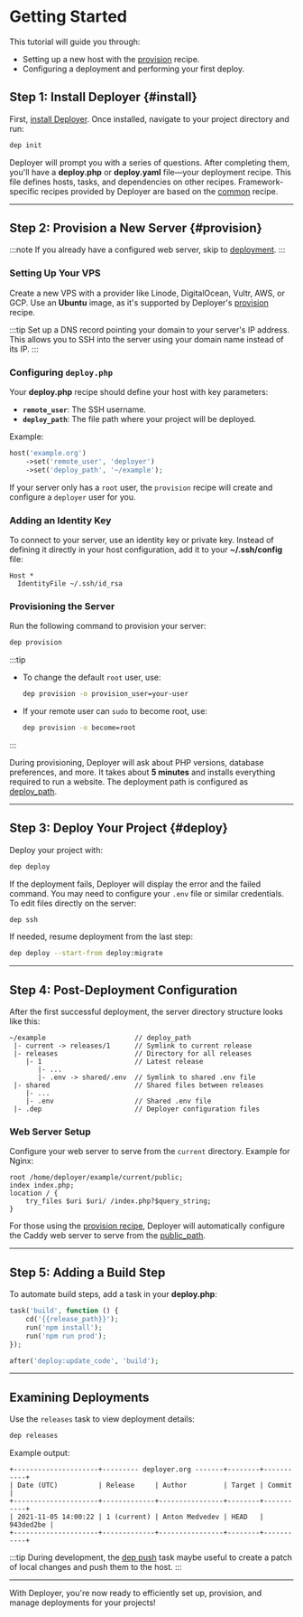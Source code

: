 # Getting Started

This tutorial will guide you through:

- Setting up a new host with the [provision](recipe/provision.md) recipe.
- Configuring a deployment and performing your first deploy.

## Step 1: Install Deployer {#install}

First, [install Deployer](installation.md). Once installed, navigate to your project directory and run:

```sh
dep init
```

Deployer will prompt you with a series of questions. After completing them, you'll have a **deploy.php** or 
**deploy.yaml** file—your deployment recipe. This file defines hosts, tasks, and dependencies on other recipes.
Framework-specific recipes provided by Deployer are based on the [common](recipe/common.md) recipe.

---

## Step 2: Provision a New Server {#provision}

:::note
If you already have a configured web server, skip to [deployment](#deploy).
:::

### Setting Up Your VPS

Create a new VPS with a provider like Linode, DigitalOcean, Vultr, AWS, or GCP. Use an **Ubuntu** image, as it's
supported by Deployer's [provision](recipe/provision.md) recipe.

:::tip
Set up a DNS record pointing your domain to your server's IP address. This allows you to SSH into the server using your
domain name instead of its IP.
:::

### Configuring `deploy.php`

Your **deploy.php** recipe should define your host with key parameters:

- **`remote_user`**: The SSH username.
- **`deploy_path`**: The file path where your project will be deployed.

Example:

```php
host('example.org')
    ->set('remote_user', 'deployer')
    ->set('deploy_path', '~/example');
```

If your server only has a `root` user, the `provision` recipe will create and configure a `deployer` user for you.

### Adding an Identity Key

To connect to your server, use an identity key or private key. Instead of defining it directly in your host
configuration, add it to your **~/.ssh/config** file:

```
Host *
  IdentityFile ~/.ssh/id_rsa
```

### Provisioning the Server

Run the following command to provision your server:

```sh
dep provision
```

:::tip

- To change the default `root` user, use:
  ```sh
  dep provision -o provision_user=your-user
  ```
- If your remote user can `sudo` to become root, use:
  ```sh
  dep provision -o become=root
  ```

:::

During provisioning, Deployer will ask about PHP versions, database preferences, and more. It takes about **5 minutes**
and installs everything required to run a website. The deployment path is configured
as [deploy_path](recipe/common.md#deploy_path).

---

## Step 3: Deploy Your Project {#deploy}

Deploy your project with:

```sh
dep deploy
```

If the deployment fails, Deployer will display the error and the failed command. You may need to configure your `.env`
file or similar credentials. To edit files directly on the server:

```sh
dep ssh
```

If needed, resume deployment from the last step:

```sh
dep deploy --start-from deploy:migrate
```

---

## Step 4: Post-Deployment Configuration

After the first successful deployment, the server directory structure looks like this:

```
~/example                      // deploy_path
 |- current -> releases/1      // Symlink to current release
 |- releases                   // Directory for all releases
    |- 1                       // Latest release
       |- ...
       |- .env -> shared/.env  // Symlink to shared .env file
 |- shared                     // Shared files between releases
    |- ...
    |- .env                    // Shared .env file
 |- .dep                       // Deployer configuration files
```

### Web Server Setup

Configure your web server to serve from the `current` directory. Example for Nginx:

```nginx
root /home/deployer/example/current/public;
index index.php;
location / {
    try_files $uri $uri/ /index.php?$query_string;
}
```

For those using the [provision recipe](recipe/provision.md), Deployer will automatically configure the Caddy web server
to serve from the [public_path](recipe/provision/website.md#public_path).

---

## Step 5: Adding a Build Step

To automate build steps, add a task in your **deploy.php**:

```php
task('build', function () {
    cd('{{release_path}}');
    run('npm install');
    run('npm run prod');
});

after('deploy:update_code', 'build');
```

---

## Examining Deployments

Use the `releases` task to view deployment details:

```sh
dep releases
```

Example output:

```
+---------------------+--------- deployer.org -------+--------+-----------+
| Date (UTC)          | Release     | Author         | Target | Commit    |
+---------------------+-------------+----------------+--------+-----------+
| 2021-11-05 14:00:22 | 1 (current) | Anton Medvedev | HEAD   | 943ded2be |
+---------------------+-------------+----------------+--------+-----------+
```

:::tip
During development, the [dep push](recipe/deploy/push.md) task maybe useful
to create a patch of local changes and push them to the host.
:::

--- 

With Deployer, you're now ready to efficiently set up, provision, and manage deployments for your projects!
